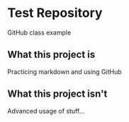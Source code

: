 # Test Repository
GitHub class example

## What this project is
Practicing markdown and using GitHub

## What this project isn't
Advanced usage of stuff...
